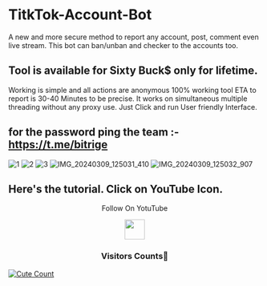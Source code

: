 # TitkTok-Account-Bot
A new and more secure method to report any account, post, comment even live stream. This bot can ban/unban and checker to the accounts too.

## Tool is available for Sixty Buck$ only for lifetime.

Working is simple and all actions are anonymous 100% working tool ETA to report is 30-40 Minutes to be precise.
It works on simultaneous multiple threading without any proxy use.
Just Click and run User friendly Interface.

## for the password ping the team :- https://t.me/bitrige
![1](https://github.com/user-attachments/assets/498fe3f2-54d6-4a76-8035-bc15fc19930d)
![2](https://github.com/user-attachments/assets/877b1b6d-0436-4ac8-b4ed-12c8b6c319b6)
![3](https://github.com/user-attachments/assets/4d55b480-00ae-4b00-a479-965165fb8746)
![IMG_20240309_125031_410](https://github.com/user-attachments/assets/34a37136-da1c-4d0c-bfa5-7f2f810f7c5a)
![IMG_20240309_125032_907](https://github.com/user-attachments/assets/c6f5f9e4-e635-40e6-82c7-b49480cbbb01)

## Here's the tutorial. Click on YouTube Icon.

<p align="center">
  Follow On YotuTube
</p>
<p align="center">
  <a href="https://youtu.be/bFbHjcW1sRQ?si=hIvqW2bumdWE8Uyq">
    <img src="https://www.iconsdb.com/icons/preview/red/youtube-4-xxl.png" width="40" height="40">
  </a>
</p>

<h3 align="center">Visitors Counts👀</h3>
<a href="https://github.com/daredevilkinng/Insta-Report-Bot"><img alt="Cute Count" 
src="https://count.getloli.com/get/@Insta-Report-Bot?theme=rule34" /></a>
